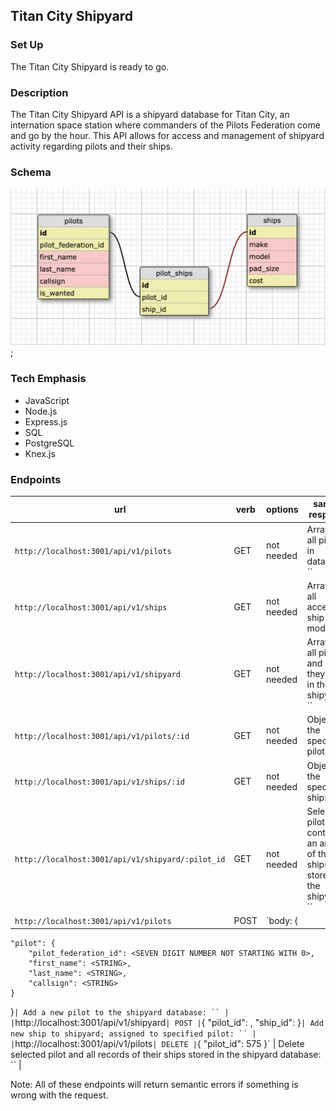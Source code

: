 ## Titan City Shipyard

### Set Up 
The Titan City Shipyard is ready to go. 

### Description 
The Titan City Shipyard API is a shipyard database for Titan City, an internation space station where commanders of the Pilots Federation come and go by the hour. This API allows for access and management of shipyard activity regarding pilots and their ships. 

### Schema 
![Schema](assets/shipyard-schema.png); 

### Tech Emphasis 
- JavaScript 
- Node.js 
- Express.js 
- SQL 
- PostgreSQL 
- Knex.js 


### Endpoints

| url | verb | options | sample response |
| ----|------|---------|---------------- |
| `http://localhost:3001/api/v1/pilots` | GET | not needed | Array of all pilots in database: `` |
| `http://localhost:3001/api/v1/ships` | GET | not needed | Array of all accepted ship models: `` |
| `http://localhost:3001/api/v1/shipyard` | GET | not needed | Array of all pilots and ships they own in the shipyard: `` |
| `http://localhost:3001/api/v1/pilots/:id` | GET | not needed | Object of the specified pilot: `` |
| `http://localhost:3001/api/v1/ships/:id` | GET | not needed | Object of the specified ship: `` |
| `http://localhost:3001/api/v1/shipyard/:pilot_id` | GET | not needed | Selected pilot containing an array of their ships stored in the shipyard: `` |
| `http://localhost:3001/api/v1/pilots` | POST | `body: {
	"pilot": {
		"pilot_federation_id": <SEVEN DIGIT NUMBER NOT STARTING WITH 0>, 
		"first_name": <STRING>, 
		"last_name": <STRING>, 
		"callsign": <STRING>
	}
}` | Add a new pilot to the shipyard database: `` |
| `http://localhost:3001/api/v1/shipyard` | POST | `{
	"pilot_id": <NUMBER>, 
	"ship_id": <NUMBER>
}` | Add new ship to shipyard; assigned to specified pilot: `` |
| `http://localhost:3001/api/v1/pilots` | DELETE | `{
	"pilot_id": 575
}` | Delete selected pilot and all records of their ships stored in the shipyard database: `` |

Note: All of these endpoints will return semantic errors if something is wrong with the request.